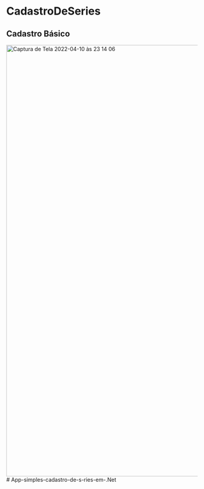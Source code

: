 # CadastroDeSeries

## Cadastro Básico
<img width="1135" alt="Captura de Tela 2022-04-10 às 23 14 06" src="https://user-images.githubusercontent.com/51893051/162653899-579aeead-b797-4260-9d0e-80d0a3b14228.png">
# App-simples-cadastro-de-s-ries-em-.Net
